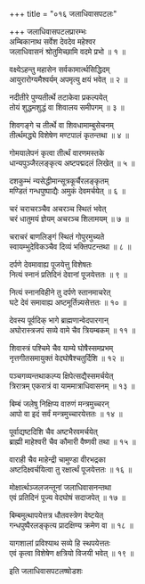 +++
title = "०१६ जलाधिवासपटलः"

+++
जलाधिवासपटलप्रारम्भः    
अम्बिकानाथ सर्वेश देवदेव महेश्वर  
जलाधिवासनं श्रोतुमिच्छामि वदमे प्रभो ॥ १ ॥


वक्ष्येऽहन्तु महासेन सर्वकामार्त्थसिद्धिदम्  
आयुरारोग्यमैश्वर्यम् अपमृत्यु क्षयं भवेत् ॥ २ ॥


नदीतीरे पुण्यतीर्त्थे तटाकेवा प्रकल्पयेत्  
तोयं शुद्धमशुद्धं वा शिवालय समीपगम् ॥ ३ ॥


शिवगङ्गे च तीर्त्थे वा शिवधामाम्बुसेचनम्  
तीर्त्थमद्ध्ये विशेषेण मण्टपालं कृतन्तथा ॥ ४ ॥


गोमयालेपनं कृत्वा तीर्त्थं वारणमस्तके  
धान्यपुञ्जैरलङ्कृत्य अष्टपद्मदलं लिखेत् ॥ ५ ॥


दशकुम्भं न्यसेद्धीमान्सूत्रकूर्चैरलङ्कृतम्  
मण्डितं गन्धपुष्पाद्यैः अमुकं देवमर्चयेत् ॥ ६ ॥


चरं चराचरञ्चैव अचरञ्च स्थितं भवेत्  
चरं धातुमयं ज्ञेयम् अचरञ्च शिलामयम् ॥ ७ ॥


चराचरं बाणलिङ्गं स्थितं गोपुरमुच्यते  
स्वायम्भुदेविकञ्चैव दिव्यं भक्तिपटन्तथा ॥ ८ ॥


दर्पणे देवमावाह्य पूजयेत्तु विशेषतः  
नित्यं स्नानं प्रतिदिनं देवानां पूजयेत्ततः ॥ ९ ॥


नित्यं स्नानविहीने तु दर्पणे स्तानमाचरेत्  
घटे देवं समावाह्य अष्टमूर्तिन्न्यसेत्ततः ॥ १० ॥



देवस्य पूर्वदिक् भागे ब्राह्मणान्वेदपारगान्  
अघोरास्त्रजपं सव्ये वामे चैव त्रियम्बकम् ॥ ११ ॥


शिवास्त्रं पश्चिमे चैव याम्ये घोषैस्समप्रभम्  
नृत्तगीतसमायुक्तं वेदघोषैश्चतुर्दिशि ॥ १२ ॥


पञ्चगव्यन्तथाकल्प्य क्षिपेत्सद्यैस्समर्चयेत्  
त्रिरात्रम् एकरात्रं वा याममात्राधिवासनम् ॥ १३ ॥


बिम्बं जलेषु निक्षिप्य वारुणं मन्त्रमुच्चरन्  
आपो वा इदं सर्वं मन्त्रमुच्चारयेत्ततः ॥ १४ ॥


पूर्वाद्यष्टदिशि चैव अष्टभैरवमर्चयेत्  
ब्राह्मी माहेश्वरी चैव कौमारी वैष्णवी तथा ॥ १५ ॥


वाराही चैव माहेन्द्री चामुण्डा वीरभद्रका  
अष्टदिक्ष्वर्चयित्वा तु रक्षार्त्थं पूजयेत्ततः ॥ १६ ॥


मोक्षार्त्थञ्जलजन्तूनां जलाधिवासनन्तथा  
एवं प्रतिदिनं पूज्य वेदघोषं सदाजपेत् ॥ १७ ॥


बिम्बमुत्थापयेत्तत्र धौतवस्त्रेण वेष्टयेत्  
गन्धपुष्पैरलङ्कृत्य प्रादक्षिण्य क्रमेण वा ॥ १८ ॥


यागशालां प्रविश्याथ सव्ये हि स्थपयेत्ततः  
एवं कृत्वा विशेषेण क्षत्रियो विजयी भवेत् ॥ १९ ॥


इति जलाधिवासपटलष्षोडशः  
